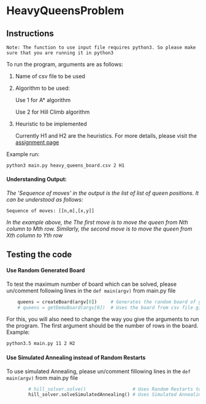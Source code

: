 # HeavyQueensProblem

## Instructions

`Note: The function to use input file requires python3. So please make sure that you are running it in python3`

To run the program, arguments are as follows:
1. Name of csv file to be used
2. Algorithm to be used:

      Use 1 for A* algorithm
      
      Use 2 for Hill Climb algorithm

3. Heuristic to be implemented
  
    Currently H1 and H2 are the heuristics. For more details, please visit the [assignment page](https://docs.google.com/document/d/1rH2Cmk5KzQ7_EN9-3wJejrr8PcwbdFwpYUoCDd6_OPU/edit)

Example run:
```bash
python3 main.py heavy_queens_board.csv 2 H1
```

#### Understanding Output:
_The 'Sequence of moves' in the output is the list of list of queen positions. It can be understood as follows:_
```
Sequence of moves: [[n,m],[x,y]]
```
_In the example above, the The first move is to move the queen from Nth column to Mth row. Similarly, the second move is to move the queen from Xth column to Yth row_


## Testing the code

#### Use Random Generated Board
To test the maximum number of board which can be solved, please un/comment following lines in the `def main(argv)` from main.py file
```python
    queens = createBoard(argv[0])     # Generates the random board of given length
    # queens = getDemoBoard(argv[0])  # Uses the board from csv file given
```

For this, you will also need to change the way you give the arguments to run the program. The first argument should be the number of rows in the board.
Example:
```bash
python3.5 main.py 11 2 H2

```

#### Use Simulated Annealing instead of Random Restarts
To use simulated Annealing, please un/comment fillowing lines in the `def main(argv)` from main.py file
```python
        # hill_solver.solve()                 # Uses Random Restarts to solve the board
        hill_solver.solveSimulatedAnnealing() # Uses Simulated Annealing to solve the board
```

